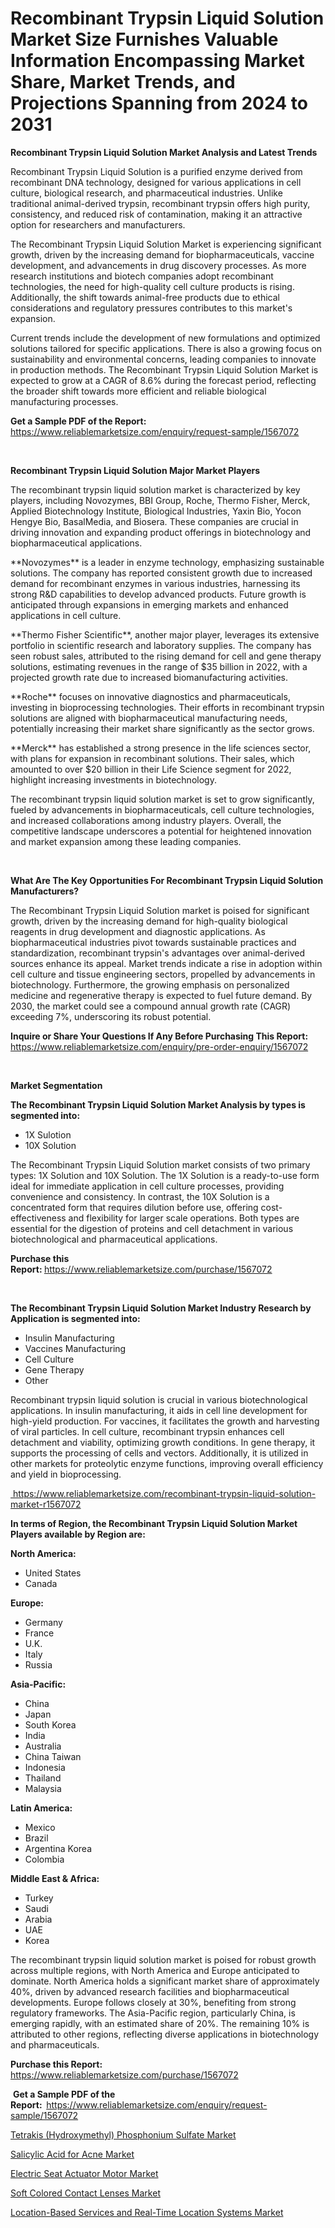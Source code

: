 <p><h1>Recombinant Trypsin Liquid Solution Market Size Furnishes Valuable Information Encompassing Market Share, Market Trends, and Projections Spanning from 2024 to 2031</h1></p><p><strong>Recombinant Trypsin Liquid Solution Market Analysis and Latest Trends</strong></p>
<p><p>Recombinant Trypsin Liquid Solution is a purified enzyme derived from recombinant DNA technology, designed for various applications in cell culture, biological research, and pharmaceutical industries. Unlike traditional animal-derived trypsin, recombinant trypsin offers high purity, consistency, and reduced risk of contamination, making it an attractive option for researchers and manufacturers. </p><p>The Recombinant Trypsin Liquid Solution Market is experiencing significant growth, driven by the increasing demand for biopharmaceuticals, vaccine development, and advancements in drug discovery processes. As more research institutions and biotech companies adopt recombinant technologies, the need for high-quality cell culture products is rising. Additionally, the shift towards animal-free products due to ethical considerations and regulatory pressures contributes to this market's expansion.</p><p>Current trends include the development of new formulations and optimized solutions tailored for specific applications. There is also a growing focus on sustainability and environmental concerns, leading companies to innovate in production methods. The Recombinant Trypsin Liquid Solution Market is expected to grow at a CAGR of 8.6% during the forecast period, reflecting the broader shift towards more efficient and reliable biological manufacturing processes.</p></p>
<p><strong>Get a Sample PDF of the Report:&nbsp;</strong> <a href="https://www.reliablemarketsize.com/enquiry/request-sample/1567072">https://www.reliablemarketsize.com/enquiry/request-sample/1567072</a></p>
<p>&nbsp;</p>
<p><strong>Recombinant Trypsin Liquid Solution Major Market Players</strong></p>
<p><p>The recombinant trypsin liquid solution market is characterized by key players, including Novozymes, BBI Group, Roche, Thermo Fisher, Merck, Applied Biotechnology Institute, Biological Industries, Yaxin Bio, Yocon Hengye Bio, BasalMedia, and Biosera. These companies are crucial in driving innovation and expanding product offerings in biotechnology and biopharmaceutical applications.</p><p>**Novozymes** is a leader in enzyme technology, emphasizing sustainable solutions. The company has reported consistent growth due to increased demand for recombinant enzymes in various industries, harnessing its strong R&D capabilities to develop advanced products. Future growth is anticipated through expansions in emerging markets and enhanced applications in cell culture.</p><p>**Thermo Fisher Scientific**, another major player, leverages its extensive portfolio in scientific research and laboratory supplies. The company has seen robust sales, attributed to the rising demand for cell and gene therapy solutions, estimating revenues in the range of $35 billion in 2022, with a projected growth rate due to increased biomanufacturing activities.</p><p>**Roche** focuses on innovative diagnostics and pharmaceuticals, investing in bioprocessing technologies. Their efforts in recombinant trypsin solutions are aligned with biopharmaceutical manufacturing needs, potentially increasing their market share significantly as the sector grows.</p><p>**Merck** has established a strong presence in the life sciences sector, with plans for expansion in recombinant solutions. Their sales, which amounted to over $20 billion in their Life Science segment for 2022, highlight increasing investments in biotechnology.</p><p>The recombinant trypsin liquid solution market is set to grow significantly, fueled by advancements in biopharmaceuticals, cell culture technologies, and increased collaborations among industry players. Overall, the competitive landscape underscores a potential for heightened innovation and market expansion among these leading companies.</p></p>
<p>&nbsp;</p>
<p><strong>What Are The Key Opportunities For Recombinant Trypsin Liquid Solution Manufacturers?</strong></p>
<p><p>The Recombinant Trypsin Liquid Solution market is poised for significant growth, driven by the increasing demand for high-quality biological reagents in drug development and diagnostic applications. As biopharmaceutical industries pivot towards sustainable practices and standardization, recombinant trypsin's advantages over animal-derived sources enhance its appeal. Market trends indicate a rise in adoption within cell culture and tissue engineering sectors, propelled by advancements in biotechnology. Furthermore, the growing emphasis on personalized medicine and regenerative therapy is expected to fuel future demand. By 2030, the market could see a compound annual growth rate (CAGR) exceeding 7%, underscoring its robust potential.</p></p>
<p><strong>Inquire or Share Your Questions If Any Before Purchasing This Report:</strong> <a href="https://www.reliablemarketsize.com/enquiry/pre-order-enquiry/1567072">https://www.reliablemarketsize.com/enquiry/pre-order-enquiry/1567072</a></p>
<p>&nbsp;</p>
<p><strong>Market Segmentation</strong></p>
<p><strong>The Recombinant Trypsin Liquid Solution Market Analysis by types is segmented into:</strong></p>
<p><ul><li>1X Sulotion</li><li>10X Solution</li></ul></p>
<p><p>The Recombinant Trypsin Liquid Solution market consists of two primary types: 1X Solution and 10X Solution. The 1X Solution is a ready-to-use form ideal for immediate application in cell culture processes, providing convenience and consistency. In contrast, the 10X Solution is a concentrated form that requires dilution before use, offering cost-effectiveness and flexibility for larger scale operations. Both types are essential for the digestion of proteins and cell detachment in various biotechnological and pharmaceutical applications.</p></p>
<p><strong>Purchase this Report:&nbsp;</strong><a href="https://www.reliablemarketsize.com/purchase/1567072">https://www.reliablemarketsize.com/purchase/1567072</a></p>
<p>&nbsp;</p>
<p><strong>The Recombinant Trypsin Liquid Solution Market Industry Research by Application is segmented into:</strong></p>
<p><ul><li>Insulin Manufacturing</li><li>Vaccines Manufacturing</li><li>Cell Culture</li><li>Gene Therapy</li><li>Other</li></ul></p>
<p><p>Recombinant trypsin liquid solution is crucial in various biotechnological applications. In insulin manufacturing, it aids in cell line development for high-yield production. For vaccines, it facilitates the growth and harvesting of viral particles. In cell culture, recombinant trypsin enhances cell detachment and viability, optimizing growth conditions. In gene therapy, it supports the processing of cells and vectors. Additionally, it is utilized in other markets for proteolytic enzyme functions, improving overall efficiency and yield in bioprocessing.</p></p>
<p><a href="https://www.reliablemarketsize.com/recombinant-trypsin-liquid-solution-market-r1567072">&nbsp;https://www.reliablemarketsize.com/recombinant-trypsin-liquid-solution-market-r1567072</a></p>
<p><strong>In terms of Region, the Recombinant Trypsin Liquid Solution Market Players available by Region are:</strong></p>
<p>
    <p> <strong> North America: </strong>
        <ul>
            <li>United States</li>
            <li>Canada</li>
        </ul>
        </p> 
    <p> <strong> Europe: </strong>
        <ul>
            <li>Germany</li>
            <li>France</li>
            <li>U.K.</li>
            <li>Italy</li>
            <li>Russia</li>
        </ul>
        </p> 
    <p> <strong> Asia-Pacific: </strong>
        <ul>
            <li>China</li>
            <li>Japan</li>
            <li>South Korea</li>
            <li>India</li>
            <li>Australia</li>
            <li>China Taiwan</li>
            <li>Indonesia</li>
            <li>Thailand</li>
            <li>Malaysia</li>
        </ul>
        </p> 
    <p> <strong> Latin America: </strong>
        <ul>
            <li>Mexico</li>
            <li>Brazil</li>
            <li>Argentina Korea</li>
            <li>Colombia</li>
        </ul>
        </p> 
    <p> <strong> Middle East & Africa: </strong>
        <ul>
            <li>Turkey</li>
            <li>Saudi</li>
            <li>Arabia</li>
            <li>UAE</li>
            <li>Korea</li>
        </ul>
    </p>
    </p>
<p><p>The recombinant trypsin liquid solution market is poised for robust growth across multiple regions, with North America and Europe anticipated to dominate. North America holds a significant market share of approximately 40%, driven by advanced research facilities and biopharmaceutical developments. Europe follows closely at 30%, benefiting from strong regulatory frameworks. The Asia-Pacific region, particularly China, is emerging rapidly, with an estimated share of 20%. The remaining 10% is attributed to other regions, reflecting diverse applications in biotechnology and pharmaceuticals.</p></p>
<p><strong>Purchase this Report: </strong><a href="https://www.reliablemarketsize.com/purchase/1567072">https://www.reliablemarketsize.com/purchase/1567072</a></p>
<p>&nbsp;<strong>Get a Sample PDF of the Report:&nbsp;&nbsp;</strong><a href="https://www.reliablemarketsize.com/enquiry/request-sample/1567072">https://www.reliablemarketsize.com/enquiry/request-sample/1567072</a></p>
<p><strong></strong></p>
<p><p><a href="https://issuu.com/reportprime-2/docs/tetrakis-hydroxymethyl-phosphonium-_143468a658860f">Tetrakis (Hydroxymethyl) Phosphonium Sulfate Market</a></p><p><a href="https://www.linkedin.com/pulse/global-salicylic-acid-acne-market-trends-innovations-forward-looking-vpk1c?trackingId=hu3KbDO%2FT7e%2B%2B1pMwhtOnw%3D%3D">Salicylic Acid for Acne Market</a></p><p><a href="https://medium.com/@vilasamin/how-regional-and-global-trends-are-shaping-the-electric-seat-actuator-motor-market-for-the-year-cd3ad670aba3">Electric Seat Actuator Motor Market</a></p><p><a href="https://www.linkedin.com/pulse/unveiling-market-trends-global-soft-colored-contact-lenses-rfgye?trackingId=bww4YvkITFKEETbfD5vmbA%3D%3D">Soft Colored Contact Lenses Market</a></p><p><a href="https://issuu.com/reportprime-2/docs/location-based-services-and-real-ti_628529b3a15e9f">Location-Based Services and Real-Time Location Systems Market</a></p></p>